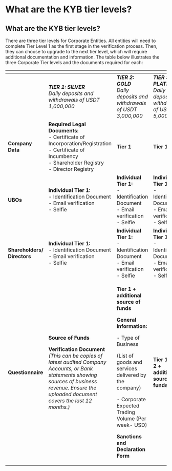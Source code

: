 # What are the KYB tier levels?

## What are the KYB tier levels?

There are three tier levels for Corporate Entities. All entities will need to complete Tier Level 1 as the first stage in the verification process. Then, they can choose to upgrade to the next tier level, which will require additional documentation and information. The table below illustrates the three Corporate Tier levels and the documents required for each:&#x20;

<table data-header-hidden><thead><tr><th width="160"></th><th></th><th></th><th></th></tr></thead><tbody><tr><td> </td><td><em><strong>TIER 1: SILVER</strong></em><br><em>Daily deposits and withdrawals of USDT 1,000,000</em></td><td><em><strong>TIER 2: GOLD</strong></em><br><em>Daily deposits and withdrawals of USDT 3,000,000</em></td><td><em><strong>TIER 3: PLATINUM</strong></em><br><em>Daily deposits and withdrawals of USDT 5,000,000</em></td></tr><tr><td><strong>Company Data</strong></td><td><strong>Required Legal Documents:</strong><br>- Certificate of Incorporation/Registration<br>- Certificate of Incumbency<br>- Shareholder Registry<br>- Director Registry</td><td><strong>Tier 1</strong></td><td><strong>Tier 1</strong></td></tr><tr><td><strong>UBOs</strong></td><td><strong>Individual Tier 1:</strong><br>- Identification Document<br>- Email verification<br>- Selfie</td><td><strong>Individual Tier 1:</strong><br>- Identification Document<br>- Email verification<br>- Selfie</td><td><strong>Individual Tier 1:</strong><br>- Identification Document<br>- Email verification<br>- Selfie</td></tr><tr><td><strong>Shareholders/ Directors</strong></td><td><strong>Individual Tier 1:</strong><br>- Identification Document<br>- Email verification<br>- Selfie</td><td><strong>Individual Tier 1:</strong><br>- Identification Document<br>- Email verification<br>- Selfie</td><td><strong>Individual Tier 1:</strong><br>- Identification Document<br>- Email verification<br>- Selfie</td></tr><tr><td><strong>Questionnaire</strong></td><td><p><strong>Source of Funds</strong></p><p><strong>Verification Document</strong><br><em>(This can be copies of latest audited Company Accounts, or Bank statements showing sources of business revenue. Ensure the uploaded document covers the last 12 months.)</em></p></td><td><p><strong>Tier 1 + additional source of funds</strong></p><p> </p><p><strong>General Information:</strong></p><p>- Type of Business</p><p>(List of goods and services delivered by the company)</p><p>- Corporate Expected Trading Volume (Per week- USD)</p><p> </p><p><strong>Sanctions and Declaration Form</strong></p></td><td><p><strong>Tier 1 + Tier 2 + additional source of funds</strong></p><p> </p><p> </p><p> </p><p> </p><p> </p><p> </p><p> </p><p> </p><p> </p><p> </p><p> </p></td></tr></tbody></table>
